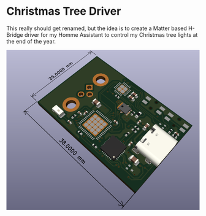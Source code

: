 # Christmas Tree Driver
This really should get renamed, but the idea is to create a Matter based H-Bridge driver for my Homme Assistant to control my Christmas tree lights at the end of the year.

![ThreeQuaterView](https://github.com/partywagon112/ChristmasTreeDriver/blob/main/images/quater.png)
